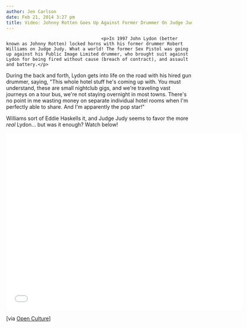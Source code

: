 ```yaml
---
author: Jen Carlson
date: Feb 21, 2014 3:27 pm
title: Video: Johnny Rotten Goes Up Against Former Drummer On Judge Judy In 1997
---
```


	
										<p>In 1997 John Lydon (better known as Johnny Rotten) locked horns with his former drummer Robert Williams on Judge Judy. What a world! The former Sex Pistol was going up against his Public Image Limited drummer, who brought suit against Lydon for being fired without cause (breach of contract), and assault and battery.</p>

<p>During the back and forth, Lydon gets into life on the road with his hired gun drummer, saying, &quot;This whole hotel stuff he&apos;s coming up with. You must understand, these are small nightclub gigs, and we&apos;re traveling vast journeys on a tour bus, we&apos;re not staying overnight in most towns. There&apos;s no point in me wasting money on separate individual hotel rooms when I&apos;m perfectly able to share. And I&apos;m apparently the pop star!&quot; </p>

<p>Williams sort of Eddie Haskells it, and Judge Judy seems to favor the more <em>real</em> Lydon... but was it enough? Watch below!</p>

<p><iframe width="640" height="480" src="//web.archive.org/web/20140420040238if_/http://www.youtube.com/embed/fJ2Xb4wgCL0" frameborder="0" allowfullscreen></iframe></p>

<p>[via <a href="https://web.archive.org/web/20140420040238/http://www.openculture.com/2014/02/johnny-rotten-goes-before-tvs-judge-judy-in-1997-and-wins.html">Open Culture</a>]</p>					
										
									
				